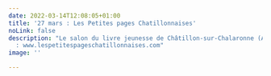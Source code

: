 ```yaml
---
date: 2022-03-14T12:08:05+01:00
title: '27 mars : Les Petites pages Chatillonnaises'
noLink: false
description: "Le salon du livre jeunesse de Châtillon-sur-Chalaronne (Ain). \n\nSite
  : www.lespetitespageschatillonnaises.com"
image: ''

---
```

